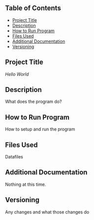## Table of Contents

- [Project Title](#Project-Title)
- [Description](#Description)
- [How to Run Program](#How-to-Run-Program)
- [Files Used](#Files-Used)
- [Additional Documentation](#Additional-Documentation)
- [Versioning](#Versioning)

## Project Title 

*Hello World*

## Description

What does the program do? 

## How to Run Program

How to setup and run the program

## Files Used

Datafiles

## Additional Documentation

Nothing at this time.

## Versioning

Any changes and what those changes do 
